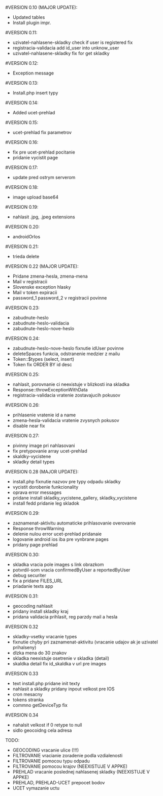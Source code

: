 #VERSION 0.10 (MAJOR UPDATE):
- Updated tables
- Install plugin impr.

#VERSION 0.11:
- uzivatel-nahlasene-skladky check if user is registered fix
- registracia-validacia add id_user into unknow_user
- uzivatel-nahlasene-skladky fix for get skladky

#VERSION 0.12:
- Exception message

#VERSION 0.13:
- Install.php insert typy

#VERSION 0.14:
- Added ucet-prehlad

#VERSION 0.15:
- ucet-prehlad fix parametrov

#VERSION 0.16:
- fix pre ucet-prehlad pocitanie
- pridanie vycistit page

#VERSION 0.17:
- update pred ostrym serverom

#VERSION 0.18:
- image upload base64

#VERSION 0.19:
- nahlasit .jpg, .jpeg extensions

#VERSION 0.20:
- androidOrIos

#VERSION 0.21:
- trieda delete

#VERSION 0.22 (MAJOR UPDATE):
- Pridane zmena-hesla, zmena-mena
- Mail v registracii
- Slovenske exception hlasky
- Mail v token expiracii
- password_1 password_2 v registracii povinne

#VERSION 0.23:
- zabudnute-heslo
- zabudnute-heslo-validacia
- zabudnute-heslo-nove-heslo

#VERSION 0.24:
- zabudnute-heslo-nove-heslo fixnutie idUser povinne
- deleteSpaces funkcia, odstranenie medzier z mailu
- Token::$types (select, insert)
- Token fix ORDER BY id desc  

#VERSION 0.25:
- nahlasit, porovnanie ci neexistuje v blizkosti ina skladka
- Response::throwExceptionWithData
- registracia-validacia vratenie zostavajucih pokusov

#VERSION 0.26:
- prihlasenie vratenie id a name
- zmena-hesla-validacia vratenie zvysnych pokusov
- disable near fix

#VERSION 0.27:
- pivinny image pri nahlasovani
- fix pretypovanie array ucet-prehlad
- skaldky-vycistene
- skladky detail types

#VERSION 0.28 (MAJOR UPDATE):
- install.php fixnutie nazvov pre typy odpadu skladky
- vycistit dorobenie funkcionality
- oprava error messages
- pridane install skladky_vycistene_gallery, skladky_vycistene
- install fedd pridanie leg skladok

#VERSION 0.29:
- zaznamenat-aktivitu automaticke prihlasovanie overovanie
- Response throwWarning
- delenie nulou error ucet-prehlad pridanaie 
- logovanie android ios iba pre vynbrane pages
- pridany page prehlad

#VERSION 0.30:
- skladka vracia pole images s link obrazkom
- potvrdil-som vracia confirmedByUser a reportedByUser
- debug securiter
- fix a pridane FILES_URL
- priadanie texts app

#VERSION 0.31:
- geocoding nahlasit
- pridany install skladky kraj
- pridana validacia prihlasit, reg parzdy mail a hesla

#VERSION 0.32
- skladky-vsetky vracanie types
- fixnutie chyby pri zaznamenat-aktivitu (vracanie udajov ak je uzivatel prihalseny)
- dlzka mena do 30 znakov
- skladka neexistuje osetrenie v skladka (detail)
- skaldka detail fix id_skaldka v url pre images

#VERSION 0.33
- text install.php pridane init texty
- nahlasit a skladky pridany inpout velkost pre IOS
- cron mesacny 
- tokens stranka
- commno getDeviceTyp fix 

#VERSION 0.34
- nahalsit velkost if 0 retype to null
- sidlo geocoidng cela adresa

TODO: 
- GEOCODING vracanie ulice (!!!)
- FILTROVANIE vracianie zoradenie podla vzdialenosti
- FILTROVANIE pomocou typu odpadu
- FILTROVANIE pomocou krajov (NEEXISTUJE V APPKE)
- PREHLAD vracanie poslednej nahlasenej skladky (NEEXISTUJE V APPKE)
- PREHLAD, PREHLAD-UCET prepocet bodov
- UCET vymazanie uctu
